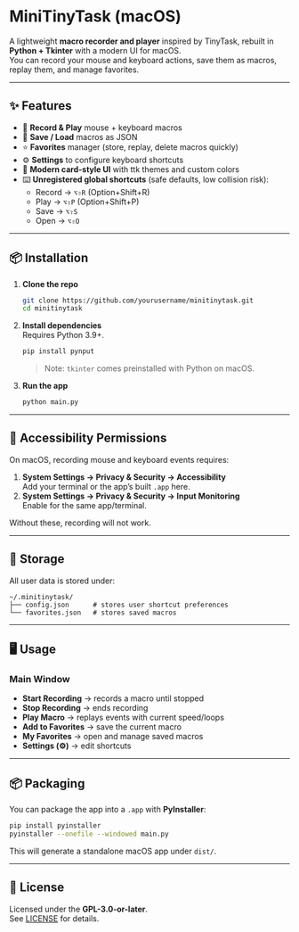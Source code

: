 # MiniTinyTask (macOS)

A lightweight **macro recorder and player** inspired by TinyTask, rebuilt in **Python + Tkinter** with a modern UI for macOS.  
You can record your mouse and keyboard actions, save them as macros, replay them, and manage favorites.

---

## ✨ Features

- 🎥 **Record & Play** mouse + keyboard macros  
- 💾 **Save / Load** macros as JSON  
- ⭐ **Favorites** manager (store, replay, delete macros quickly)  
- ⚙️ **Settings** to configure keyboard shortcuts  
- 🎨 **Modern card-style UI** with ttk themes and custom colors  
- ⌨️ **Unregistered global shortcuts** (safe defaults, low collision risk):  
  - Record → `⌥⇧R` (Option+Shift+R)  
  - Play   → `⌥⇧P` (Option+Shift+P)  
  - Save   → `⌥⇧S`  
  - Open   → `⌥⇧O`  

---

## 📦 Installation

1. **Clone the repo**
   ```bash
   git clone https://github.com/yourusername/minitinytask.git
   cd minitinytask
   ```

2. **Install dependencies**  
   Requires Python 3.9+.
   ```bash
   pip install pynput
   ```

   > Note: `tkinter` comes preinstalled with Python on macOS.

3. **Run the app**
   ```bash
   python main.py
   ```

---

## 🔑 Accessibility Permissions

On macOS, recording mouse and keyboard events requires:

1. **System Settings → Privacy & Security → Accessibility**  
   Add your terminal or the app’s built `.app` here.  
2. **System Settings → Privacy & Security → Input Monitoring**  
   Enable for the same app/terminal.  

Without these, recording will not work.

---

## 📁 Storage

All user data is stored under:

```
~/.minitinytask/
├── config.json      # stores user shortcut preferences
└── favorites.json   # stores saved macros
```

---

## 🖥️ Usage

### Main Window

- **Start Recording** → records a macro until stopped  
- **Stop Recording** → ends recording  
- **Play Macro** → replays events with current speed/loops  
- **Add to Favorites** → save the current macro  
- **My Favorites** → open and manage saved macros  
- **Settings (⚙️)** → edit shortcuts  

---

## 📦 Packaging

You can package the app into a `.app` with **PyInstaller**:

```bash
pip install pyinstaller
pyinstaller --onefile --windowed main.py
```

This will generate a standalone macOS app under `dist/`.

---

## 📜 License

Licensed under the **GPL-3.0-or-later**.  
See [LICENSE](LICENSE) for details.
